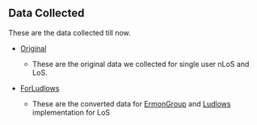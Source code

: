 ## Data Collected
These are the data collected till now.

- [Original](./Original/)
    - These are the original data we collected for single user nLoS and LoS.

- [ForLudlows](./For%20Ludlows/)
    - These are the converted data for [ErmonGroup](https://github.com/ermongroup/Wifi_Activity_Recognition) and [Ludlows](https://github.com/ludlows/CSI-Activity-Recognition) implementation for LoS
